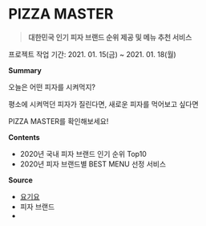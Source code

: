 # PIZZA MASTER

> **대한민국 인기 피자 브랜드 순위 제공 및 메뉴 추천 서비스**



프로젝트 작업 기간: 2021. 01. 15(금) ~ 2021. 01. 18(월)



 **Summary**

오늘은 어떤 피자를 시켜먹지?

평소에 시켜먹던 피자가 질린다면, 새로운 피자를 먹어보고 싶다면

PIZZA MASTER를 확인해보세요!



**Contents**

- 2020년 국내 피자 브랜드 인기 순위 Top10
- 2020년 피자 브랜드별 BEST MENU 선정 서비스



**Source**

- [요기요](https://www.yogiyo.co.kr/)
- 피자 브랜드
- 

